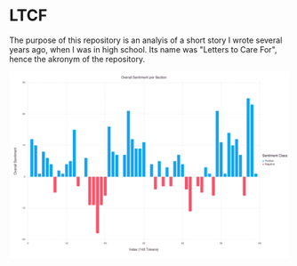 # LTCF
The purpose of this repository is an analyis of a short story I wrote several years ago, when I was in high school. Its name was "Letters to Care For", hence the akronym of the repository. 

![](https://github.com/NFSturm/LTCF/blob/master/Sentiment_Analysis.png)

